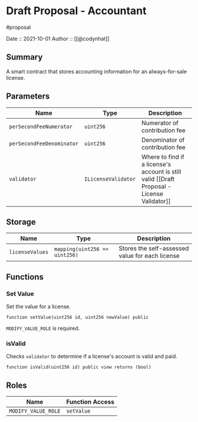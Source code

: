 # Draft Proposal - Accountant
#proposal

Date :: 2021-10-01
Author :: [[@codynhat]]

## Summary
A smart contract that stores accounting information for an always-for-sale license.

## Parameters
| Name                      | Type                | Description                                                                                |
| ------------------------- | ------------------- | ------------------------------------------------------------------------------------------ |
| `perSecondFeeNumerator`   | `uint256`           | Numerator of contribution fee                                                              |
| `perSecondFeeDenominator` | `uint256`           | Denominator of contribution fee                                                            |
| `validator`               | `ILicenseValidator` | Where to find if a license's account is still valid [[Draft Proposal - License Validator]] | 

## Storage
| Name            | Type                          | Description                                 |
| --------------- | ----------------------------- | ------------------------------------------- |
| `licenseValues` | `mapping(uint256 => uint256)` | Stores the self-assessed value for each license |

## Functions

### Set Value
Set the value for a license.

```
function setValue(uint256 id, uint256 newValue) public
```

`MODIFY_VALUE_ROLE` is required.

### isValid
Checks `validator` to determine if a license's account is valid and paid.

```
function isValid(uint256 id) public view returns (bool)
```

## Roles
| Name                | Function Access    |
| ------------------- | ------------------ |
| `MODIFY_VALUE_ROLE` | `setValue`      |
